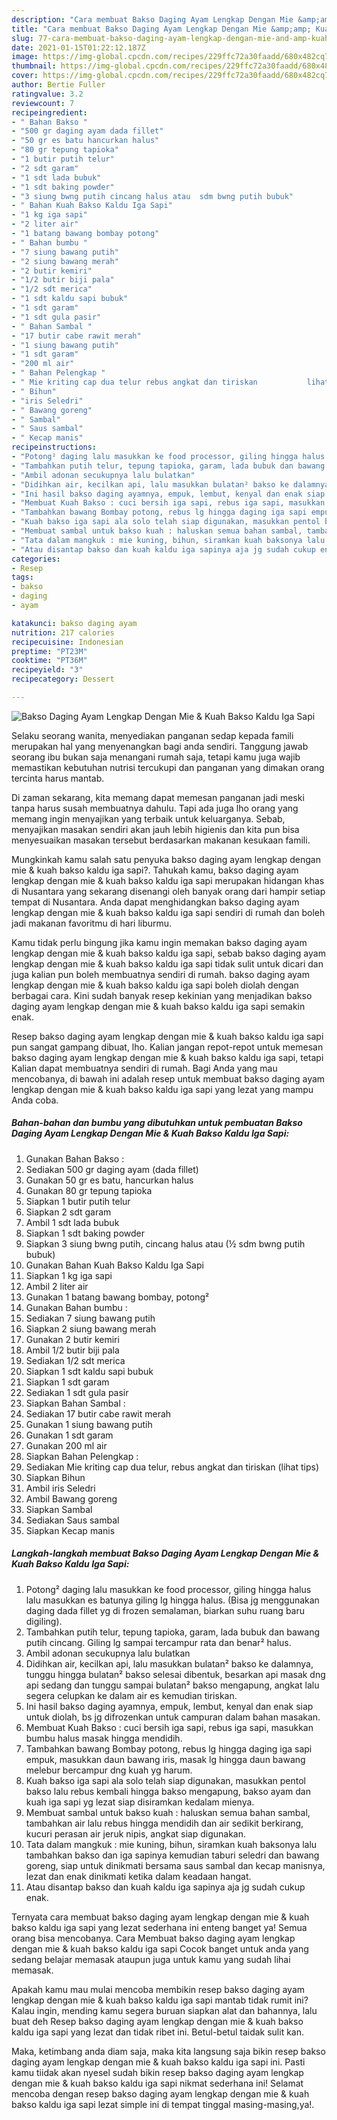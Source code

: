 ```yaml
---
description: "Cara membuat Bakso Daging Ayam Lengkap Dengan Mie &amp;amp; Kuah Bakso Kaldu Iga Sapi Sederhana dan Mudah Dibuat"
title: "Cara membuat Bakso Daging Ayam Lengkap Dengan Mie &amp;amp; Kuah Bakso Kaldu Iga Sapi Sederhana dan Mudah Dibuat"
slug: 77-cara-membuat-bakso-daging-ayam-lengkap-dengan-mie-and-amp-kuah-bakso-kaldu-iga-sapi-sederhana-dan-mudah-dibuat
date: 2021-01-15T01:22:12.187Z
image: https://img-global.cpcdn.com/recipes/229ffc72a30faadd/680x482cq70/bakso-daging-ayam-lengkap-dengan-mie-kuah-bakso-kaldu-iga-sapi-foto-resep-utama.jpg
thumbnail: https://img-global.cpcdn.com/recipes/229ffc72a30faadd/680x482cq70/bakso-daging-ayam-lengkap-dengan-mie-kuah-bakso-kaldu-iga-sapi-foto-resep-utama.jpg
cover: https://img-global.cpcdn.com/recipes/229ffc72a30faadd/680x482cq70/bakso-daging-ayam-lengkap-dengan-mie-kuah-bakso-kaldu-iga-sapi-foto-resep-utama.jpg
author: Bertie Fuller
ratingvalue: 3.2
reviewcount: 7
recipeingredient:
- " Bahan Bakso "
- "500 gr daging ayam dada fillet"
- "50 gr es batu hancurkan halus"
- "80 gr tepung tapioka"
- "1 butir putih telur"
- "2 sdt garam"
- "1 sdt lada bubuk"
- "1 sdt baking powder"
- "3 siung bwng putih cincang halus atau  sdm bwng putih bubuk"
- " Bahan Kuah Bakso Kaldu Iga Sapi"
- "1 kg iga sapi"
- "2 liter air"
- "1 batang bawang bombay potong"
- " Bahan bumbu "
- "7 siung bawang putih"
- "2 siung bawang merah"
- "2 butir kemiri"
- "1/2 butir biji pala"
- "1/2 sdt merica"
- "1 sdt kaldu sapi bubuk"
- "1 sdt garam"
- "1 sdt gula pasir"
- " Bahan Sambal "
- "17 butir cabe rawit merah"
- "1 siung bawang putih"
- "1 sdt garam"
- "200 ml air"
- " Bahan Pelengkap "
- " Mie kriting cap dua telur rebus angkat dan tiriskan           lihat tips"
- " Bihun"
- "iris Seledri"
- " Bawang goreng"
- " Sambal"
- " Saus sambal"
- " Kecap manis"
recipeinstructions:
- "Potong² daging lalu masukkan ke food processor, giling hingga halus lalu masukkan es batunya giling lg hingga halus. (Bisa jg menggunakan daging dada fillet yg di frozen semalaman, biarkan suhu ruang baru digiling)."
- "Tambahkan putih telur, tepung tapioka, garam, lada bubuk dan bawang putih cincang. Giling lg sampai tercampur rata dan benar² halus."
- "Ambil adonan secukupnya lalu bulatkan"
- "Didihkan air, kecilkan api, lalu masukkan bulatan² bakso ke dalamnya, tunggu hingga bulatan² bakso selesai dibentuk, besarkan api masak dng api sedang dan tunggu sampai bulatan² bakso mengapung, angkat lalu segera celupkan ke dalam air es kemudian tiriskan."
- "Ini hasil bakso daging ayamnya, empuk, lembut, kenyal dan enak siap untuk diolah, bs jg difrozenkan untuk campuran dalam bahan masakan."
- "Membuat Kuah Bakso : cuci bersih iga sapi, rebus iga sapi, masukkan bumbu halus masak hingga mendidih."
- "Tambahkan bawang Bombay potong, rebus lg hingga daging iga sapi empuk, masukkan daun bawang iris, masak lg hingga daun bawang melebur bercampur dng kuah yg harum."
- "Kuah bakso iga sapi ala solo telah siap digunakan, masukkan pentol bakso lalu rebus kembali hingga bakso mengapung, bakso ayam dan kuah iga sapi yg lezat siap disiramkan kedalam mienya."
- "Membuat sambal untuk bakso kuah : haluskan semua bahan sambal, tambahkan air lalu rebus hingga mendidih dan air sedikit berkirang, kucuri perasan air jeruk nipis, angkat siap digunakan."
- "Tata dalam mangkuk : mie kuning, bihun, siramkan kuah baksonya lalu tambahkan bakso dan iga sapinya kemudian taburi seledri dan bawang goreng, siap untuk dinikmati bersama saus sambal dan kecap manisnya, lezat dan enak dinikmati ketika dalam keadaan hangat."
- "Atau disantap bakso dan kuah kaldu iga sapinya aja jg sudah cukup enak."
categories:
- Resep
tags:
- bakso
- daging
- ayam

katakunci: bakso daging ayam 
nutrition: 217 calories
recipecuisine: Indonesian
preptime: "PT23M"
cooktime: "PT36M"
recipeyield: "3"
recipecategory: Dessert

---
```



![Bakso Daging Ayam Lengkap Dengan Mie &amp; Kuah Bakso Kaldu Iga Sapi](https://img-global.cpcdn.com/recipes/229ffc72a30faadd/680x482cq70/bakso-daging-ayam-lengkap-dengan-mie-kuah-bakso-kaldu-iga-sapi-foto-resep-utama.jpg)

Selaku seorang wanita, menyediakan panganan sedap kepada famili merupakan hal yang menyenangkan bagi anda sendiri. Tanggung jawab seorang ibu bukan saja menangani rumah saja, tetapi kamu juga wajib memastikan kebutuhan nutrisi tercukupi dan panganan yang dimakan orang tercinta harus mantab.

Di zaman  sekarang, kita memang dapat memesan panganan jadi meski tanpa harus susah membuatnya dahulu. Tapi ada juga lho orang yang memang ingin menyajikan yang terbaik untuk keluarganya. Sebab, menyajikan masakan sendiri akan jauh lebih higienis dan kita pun bisa menyesuaikan masakan tersebut berdasarkan makanan kesukaan famili. 



Mungkinkah kamu salah satu penyuka bakso daging ayam lengkap dengan mie &amp; kuah bakso kaldu iga sapi?. Tahukah kamu, bakso daging ayam lengkap dengan mie &amp; kuah bakso kaldu iga sapi merupakan hidangan khas di Nusantara yang sekarang disenangi oleh banyak orang dari hampir setiap tempat di Nusantara. Anda dapat menghidangkan bakso daging ayam lengkap dengan mie &amp; kuah bakso kaldu iga sapi sendiri di rumah dan boleh jadi makanan favoritmu di hari liburmu.

Kamu tidak perlu bingung jika kamu ingin memakan bakso daging ayam lengkap dengan mie &amp; kuah bakso kaldu iga sapi, sebab bakso daging ayam lengkap dengan mie &amp; kuah bakso kaldu iga sapi tidak sulit untuk dicari dan juga kalian pun boleh membuatnya sendiri di rumah. bakso daging ayam lengkap dengan mie &amp; kuah bakso kaldu iga sapi boleh diolah dengan berbagai cara. Kini sudah banyak resep kekinian yang menjadikan bakso daging ayam lengkap dengan mie &amp; kuah bakso kaldu iga sapi semakin enak.

Resep bakso daging ayam lengkap dengan mie &amp; kuah bakso kaldu iga sapi pun sangat gampang dibuat, lho. Kalian jangan repot-repot untuk memesan bakso daging ayam lengkap dengan mie &amp; kuah bakso kaldu iga sapi, tetapi Kalian dapat membuatnya sendiri di rumah. Bagi Anda yang mau mencobanya, di bawah ini adalah resep untuk membuat bakso daging ayam lengkap dengan mie &amp; kuah bakso kaldu iga sapi yang lezat yang mampu Anda coba.

<!--inarticleads1-->

##### Bahan-bahan dan bumbu yang dibutuhkan untuk pembuatan Bakso Daging Ayam Lengkap Dengan Mie &amp; Kuah Bakso Kaldu Iga Sapi:

1. Gunakan  Bahan Bakso :
1. Sediakan 500 gr daging ayam (dada fillet)
1. Gunakan 50 gr es batu, hancurkan halus
1. Gunakan 80 gr tepung tapioka
1. Siapkan 1 butir putih telur
1. Siapkan 2 sdt garam
1. Ambil 1 sdt lada bubuk
1. Siapkan 1 sdt baking powder
1. Siapkan 3 siung bwng putih, cincang halus atau (½ sdm bwng putih bubuk)
1. Gunakan  Bahan Kuah Bakso Kaldu Iga Sapi
1. Siapkan 1 kg iga sapi
1. Ambil 2 liter air
1. Gunakan 1 batang bawang bombay, potong²
1. Gunakan  Bahan bumbu :
1. Sediakan 7 siung bawang putih
1. Siapkan 2 siung bawang merah
1. Gunakan 2 butir kemiri
1. Ambil 1/2 butir biji pala
1. Sediakan 1/2 sdt merica
1. Siapkan 1 sdt kaldu sapi bubuk
1. Siapkan 1 sdt garam
1. Sediakan 1 sdt gula pasir
1. Siapkan  Bahan Sambal :
1. Sediakan 17 butir cabe rawit merah
1. Gunakan 1 siung bawang putih
1. Gunakan 1 sdt garam
1. Gunakan 200 ml air
1. Siapkan  Bahan Pelengkap :
1. Sediakan  Mie kriting cap dua telur, rebus angkat dan tiriskan           (lihat tips)
1. Siapkan  Bihun
1. Ambil iris Seledri
1. Ambil  Bawang goreng
1. Siapkan  Sambal
1. Sediakan  Saus sambal
1. Siapkan  Kecap manis




<!--inarticleads2-->

##### Langkah-langkah membuat Bakso Daging Ayam Lengkap Dengan Mie &amp; Kuah Bakso Kaldu Iga Sapi:

1. Potong² daging lalu masukkan ke food processor, giling hingga halus lalu masukkan es batunya giling lg hingga halus. (Bisa jg menggunakan daging dada fillet yg di frozen semalaman, biarkan suhu ruang baru digiling).
1. Tambahkan putih telur, tepung tapioka, garam, lada bubuk dan bawang putih cincang. Giling lg sampai tercampur rata dan benar² halus.
1. Ambil adonan secukupnya lalu bulatkan
1. Didihkan air, kecilkan api, lalu masukkan bulatan² bakso ke dalamnya, tunggu hingga bulatan² bakso selesai dibentuk, besarkan api masak dng api sedang dan tunggu sampai bulatan² bakso mengapung, angkat lalu segera celupkan ke dalam air es kemudian tiriskan.
1. Ini hasil bakso daging ayamnya, empuk, lembut, kenyal dan enak siap untuk diolah, bs jg difrozenkan untuk campuran dalam bahan masakan.
1. Membuat Kuah Bakso : cuci bersih iga sapi, rebus iga sapi, masukkan bumbu halus masak hingga mendidih.
1. Tambahkan bawang Bombay potong, rebus lg hingga daging iga sapi empuk, masukkan daun bawang iris, masak lg hingga daun bawang melebur bercampur dng kuah yg harum.
1. Kuah bakso iga sapi ala solo telah siap digunakan, masukkan pentol bakso lalu rebus kembali hingga bakso mengapung, bakso ayam dan kuah iga sapi yg lezat siap disiramkan kedalam mienya.
1. Membuat sambal untuk bakso kuah : haluskan semua bahan sambal, tambahkan air lalu rebus hingga mendidih dan air sedikit berkirang, kucuri perasan air jeruk nipis, angkat siap digunakan.
1. Tata dalam mangkuk : mie kuning, bihun, siramkan kuah baksonya lalu tambahkan bakso dan iga sapinya kemudian taburi seledri dan bawang goreng, siap untuk dinikmati bersama saus sambal dan kecap manisnya, lezat dan enak dinikmati ketika dalam keadaan hangat.
1. Atau disantap bakso dan kuah kaldu iga sapinya aja jg sudah cukup enak.




Ternyata cara membuat bakso daging ayam lengkap dengan mie &amp; kuah bakso kaldu iga sapi yang lezat sederhana ini enteng banget ya! Semua orang bisa mencobanya. Cara Membuat bakso daging ayam lengkap dengan mie &amp; kuah bakso kaldu iga sapi Cocok banget untuk anda yang sedang belajar memasak ataupun juga untuk kamu yang sudah lihai memasak.

Apakah kamu mau mulai mencoba membikin resep bakso daging ayam lengkap dengan mie &amp; kuah bakso kaldu iga sapi mantab tidak rumit ini? Kalau ingin, mending kamu segera buruan siapkan alat dan bahannya, lalu buat deh Resep bakso daging ayam lengkap dengan mie &amp; kuah bakso kaldu iga sapi yang lezat dan tidak ribet ini. Betul-betul taidak sulit kan. 

Maka, ketimbang anda diam saja, maka kita langsung saja bikin resep bakso daging ayam lengkap dengan mie &amp; kuah bakso kaldu iga sapi ini. Pasti kamu tiidak akan nyesel sudah bikin resep bakso daging ayam lengkap dengan mie &amp; kuah bakso kaldu iga sapi nikmat sederhana ini! Selamat mencoba dengan resep bakso daging ayam lengkap dengan mie &amp; kuah bakso kaldu iga sapi lezat simple ini di tempat tinggal masing-masing,ya!.

